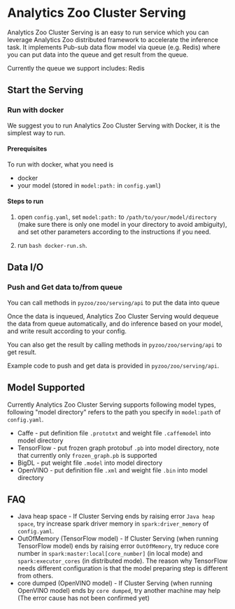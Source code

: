 # Analytics Zoo Cluster Serving

Analytics Zoo Cluster Serving is an easy to run service which you can leverage Analytics Zoo distributed framework to accelerate the inference task. It implements Pub-sub data flow model via queue (e.g. Redis) where you can put data into the queue and get result from the queue.

Currently the queue we support includes: Redis

## Start the Serving
### Run with docker

We suggest you to run Analytics Zoo Cluster Serving with Docker, it is the simplest way to run.
#### Prerequisites
To run with docker, what you need is

* docker
* your model (stored in `model:path:` in `config.yaml`)

#### Steps to run
1) open `config.yaml`, set `model:path:` to `/path/to/your/model/directory` (make sure there is only one model in your directory to avoid ambiguity), and set other parameters according to the instructions if you need.

2) run `bash docker-run.sh`.

## Data I/O

### Push and Get data to/from queue
You can call methods in `pyzoo/zoo/serving/api` to put the data into queue

Once the data is inqueued, Analytics Zoo Cluster Serving would dequeue the data from queue automatically, and do inference based on your model, and write result according to your config.

You can also get the result by calling methods in `pyzoo/zoo/serving/api` to get result.

Example code to push and get data is provided in `pyzoo/zoo/serving/api`.

## Model Supported
Currently Analytics Zoo Cluster Serving supports following model types, following "model directory" refers to the path you specify in `model:path` of `config.yaml`.

* Caffe - put definition file `.prototxt` and weight file `.caffemodel` into model directory
* TensorFlow - put frozen graph protobuf `.pb` into model directory, note that currently only `frozen_graph.pb` is supported
* BigDL - put weight file `.model` into model directory
* OpenVINO - put definition file `.xml` and weight file `.bin` into model directory

## FAQ
* Java heap space - If Cluster Serving ends by raising error `Java heap space`, try increase spark driver memory in `spark:driver_memory` of `config.yaml`.
* OutOfMemory (TensorFlow model) - If Cluster Serving (when running TensorFlow model) ends by raising error `OutOfMemory`, try reduce core number in `spark:master:local[core_number]` (in local mode) and `spark:executor_cores` (in distributed mode). The reason why TensorFlow needs different configuration is that the model preparing step is different from others.
* core dumped (OpenVINO model) - If Cluster Serving (when running OpenVINO model) ends by `core dumped`, try another machine may help (The error cause has not been confirmed yet)
